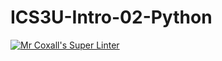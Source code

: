 # ICS3U-Intro-02-Python

[![Mr Coxall's Super Linter](https://github.com/noah-daher/ICS3U-Intro-02-Python/workflows/Mr%20Coxall's%20Super%20Linter/badge.svg)](https://github.com/noah-daher/ICS3U-Intro-02-Python/actions/)
